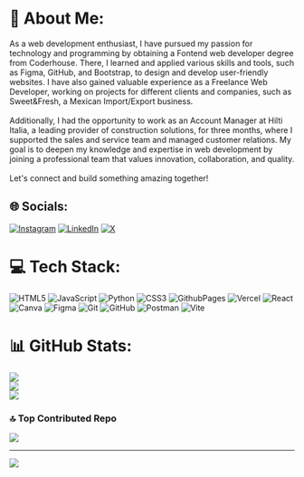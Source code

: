# 💫 About Me:
As a web development enthusiast, I have pursued my passion for technology and programming by obtaining a Fontend web developer degree from Coderhouse. There, I learned and applied various skills and tools, such as Figma, GitHub, and Bootstrap, to design and develop user-friendly websites. I have also gained valuable experience as a Freelance Web Developer, working on projects for different clients and companies, such as Sweet&Fresh, a Mexican Import/Export business.<br><br>Additionally, I had the opportunity to work as an Account Manager at Hilti Italia, a leading provider of construction solutions, for three months, where I supported the sales and service team and managed customer relations. My goal is to deepen my knowledge and expertise in web development by joining a professional team that values innovation, collaboration, and quality.<br><br>Let's connect and build something amazing together!


## 🌐 Socials:
[![Instagram](https://img.shields.io/badge/Instagram-%23E4405F.svg?logo=Instagram&logoColor=white)](https://instagram.com/tomi_coelho) [![LinkedIn](https://img.shields.io/badge/LinkedIn-%230077B5.svg?logo=linkedin&logoColor=white)](https://linkedin.com/in/tomascoe) [![X](https://img.shields.io/badge/X-black.svg?logo=X&logoColor=white)](https://x.com/tomascoe_dev) 

# 💻 Tech Stack:
![HTML5](https://img.shields.io/badge/html5-%23E34F26.svg?style=for-the-badge&logo=html5&logoColor=white) ![JavaScript](https://img.shields.io/badge/javascript-%23323330.svg?style=for-the-badge&logo=javascript&logoColor=%23F7DF1E) ![Python](https://img.shields.io/badge/python-3670A0?style=for-the-badge&logo=python&logoColor=ffdd54) ![CSS3](https://img.shields.io/badge/css3-%231572B6.svg?style=for-the-badge&logo=css3&logoColor=white) ![GithubPages](https://img.shields.io/badge/github%20pages-121013?style=for-the-badge&logo=github&logoColor=white) ![Vercel](https://img.shields.io/badge/vercel-%23000000.svg?style=for-the-badge&logo=vercel&logoColor=white) ![React](https://img.shields.io/badge/react-%2320232a.svg?style=for-the-badge&logo=react&logoColor=%2361DAFB) ![Canva](https://img.shields.io/badge/Canva-%2300C4CC.svg?style=for-the-badge&logo=Canva&logoColor=white) ![Figma](https://img.shields.io/badge/figma-%23F24E1E.svg?style=for-the-badge&logo=figma&logoColor=white) ![Git](https://img.shields.io/badge/git-%23F05033.svg?style=for-the-badge&logo=git&logoColor=white) ![GitHub](https://img.shields.io/badge/github-%23121011.svg?style=for-the-badge&logo=github&logoColor=white) ![Postman](https://img.shields.io/badge/Postman-FF6C37?style=for-the-badge&logo=postman&logoColor=white) ![Vite](https://img.shields.io/badge/vite-%23646CFF.svg?style=for-the-badge&logo=vite&logoColor=white)
# 📊 GitHub Stats:
![](https://github-readme-stats.vercel.app/api?username=coeltom&theme=dark&hide_border=false&include_all_commits=true&count_private=true)<br/>
![](https://github-readme-streak-stats.herokuapp.com/?user=coeltom&theme=dark&hide_border=false)<br/>
![](https://github-readme-stats.vercel.app/api/top-langs/?username=coeltom&theme=dark&hide_border=false&include_all_commits=true&count_private=true&layout=compact)

### 🔝 Top Contributed Repo
![](https://github-contributor-stats.vercel.app/api?username=coeltom&limit=5&theme=dark&combine_all_yearly_contributions=true)

---
[![](https://visitcount.itsvg.in/api?id=coeltom&icon=0&color=0)](https://visitcount.itsvg.in)

<!-- Proudly created with GPRM ( https://gprm.itsvg.in ) -->
